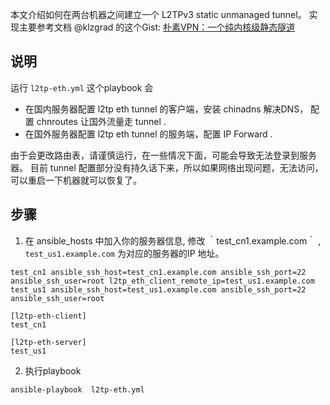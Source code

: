 本文介绍如何在两台机器之间建立一个 L2TPv3 static unmanaged tunnel。
实现主要参考文档 @klzgrad 的这个Gist: [朴素VPN：一个纯内核级静态隧道](https://gist.github.com/klzgrad/5661b64596d003f61980)

## 说明
运行 `l2tp-eth.yml` 这个playbook 会
  * 在国内服务器配置 l2tp eth tunnel 的客户端，安装 chinadns 解决DNS， 配置 chnroutes 让国外流量走 tunnel . 
  * 在国外服务器配置 l2tp eth tunnel 的服务端，配置 IP Forward . 

由于会更改路由表，请谨慎运行，在一些情况下面，可能会导致无法登录到服务器。 
目前 tunnel 配置部分没有持久话下来，所以如果网络出现问题，无法访问，可以重启一下机器就可以恢复了。 

## 步骤

1. 在 ansible_hosts 中加入你的服务器信息, 修改 ｀test_cn1.example.com｀ , `test_us1.example.com` 为对应的服务器的IP 地址。 
  ```
  test_cn1 ansible_ssh_host=test_cn1.example.com ansible_ssh_port=22 ansible_ssh_user=root l2tp_eth_client_remote_ip=test_us1.example.com
  test_us1 ansible_ssh_host=test_us1.example.com ansible_ssh_port=22 ansible_ssh_user=root

  [l2tp-eth-client]
  test_cn1

  [l2tp-eth-server]
  test_us1
  ```

2. 执行playbook 
  ```
  ansible-playbook  l2tp-eth.yml
  ```
